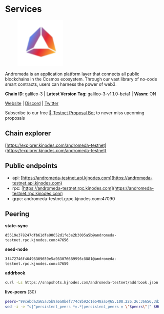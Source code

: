 # Services

<figure><img src="https://raw.githubusercontent.com/kj89/cosmos-images/main/logos/andromeda.png" width="150" alt=""><figcaption></figcaption></figure>

Andromeda is an application platform layer that connects all  public blockchains in the Cosmos ecosystem. Through our vast  library of no-code smart contracts, users can harness the power of web3.

**Chain ID**: galileo-3 | **Latest Version Tag**: galileo-3-v1.1.0-beta1 | **Wasm**: ON

[Website](https://www.andromedaprotocol.io) | [Discord](https://discord.gg/wzM3kSN3sE) | [Twitter](https://twitter.com/andromedaprot)



Subscribe to our free [🤖 Testnet Proposal Bot](https://t.me/kjnodes_testnet_proposal_bot) to never miss upcoming proposals


## Chain explorer
[https://explorer.kjnodes.com/andromeda-testnet](https://explorer.kjnodes.com/andromeda-testnet)

## Public endpoints

* api: [https://andromeda-testnet.api.kjnodes.com](https://andromeda-testnet.api.kjnodes.com)
* rpc: [https://andromeda-testnet.rpc.kjnodes.com](https://andromeda-testnet.rpc.kjnodes.com)
* grpc: andromeda-testnet.grpc.kjnodes.com:47090

## Peering

**state-sync**

```text
d5519e378247dfb61dfe90652d1fe3e2b3005a5b@andromeda-testnet.rpc.kjnodes.com:47656
```

**seed-node**

```text
3f472746f46493309650e5a033076689996c8881@andromeda-testnet.rpc.kjnodes.com:47659
```

**addrbook**
```bash
curl -Ls https://snapshots.kjnodes.com/andromeda-testnet/addrbook.json > $HOME/.andromedad/config/addrbook.json
```

**live-peers** (30)
```bash
peers="99cebda3a65a35b9a6a8bef774c8b92c1e548aa5@65.108.226.26:36656,3d25f45062b5f3f49a87d38300ca0f657a9c853f@84.252.159.238:02656,d5519e378247dfb61dfe90652d1fe3e2b3005a5b@65.109.68.190:47656,a4d291d17d8e74979e7db5a1e936269835e802af@194.165.59.78:26656,27e4aeaf8ef79a25904cd1042cf25ac6a1a0e7e5@103.180.28.220:26656,385bda41dc8ce86d0dd4c99d3cf371ca8fccfeb6@135.125.189.131:20095,443a51f595c9ca16273ca6146db1375e4223a91f@172.93.110.154:26656,1d94f397352dc20be4b56e4bfd9305649cbac778@65.108.232.150:20095,93e418796bf3b5d8cd319983269c99db83cb2ba6@5.161.78.48:16656,ce3a765f7075f3f5aee80bca0c76ca7dbe235731@167.235.198.193:36656,b6dd58949a8b9c03349bdbec8aeeccd5e0d39283@31.220.74.50:26656,d0ef5f5583ff0343ea41962f68010bff54caafde@212.90.121.45:30656,6d59b44efa40c4a03a24bf598b6cd662e8003655@135.181.96.66:26656,7c9e768cdaa68d5c27b49797284acbd9d0dd9716@79.137.248.65:26656,1c9d70cda1b46e8a33a39783e9af0ad8b5d876ac@65.109.85.225:3340,9230896c5f22a363eed1c3bd3ed8068134b1dedd@124.120.20.220:26656,e61f287d51edab6f6dbe00a8b804614443ee6f82@80.85.242.117:26656,c9333c13721f846a9dcfe2933ba618f84b6e7ac3@217.76.61.255:26656,f62f2dc135fb2cfd359459f702cc4b3f09f1c328@5.135.140.211:26656,5d076eccdbd1ae1835131be8e20b756e779c5bac@158.220.110.42:26656,7649ae1ea0dd5f640ac7dd7632a0866cf65e3aa4@31.220.90.78:26656,05b853c6022c51b2065665e66876e27aee9fed59@149.102.140.189:26656,960107661575543d797586726e8f1a3b889685c7@38.242.215.237:26656,bd323d2c7ce260b831d20923d390e4a1623f32c4@213.239.215.195:20095,f101cd993ea35add4e3b6b1492b6b1a2209a91c1@80.85.242.54:56656,1b88dc10b14e01ef05a6c0721ce0cdd884746327@162.55.50.101:26656,d68d0ce3a3959f09ea935cffbf1cd282dcfec401@27.72.126.82:26656,9939a8f08849b1d77b1bd5f5033d6ce9ff7a20f5@49.12.234.38:20656,53563e3ac27cd93b9ac1007be30de8c6b028ed21@65.21.153.86:26656,d408ae19e3d70f700b39128bcfb5350faa55d71d@65.109.28.226:01656"
sed -i -e "s|^persistent_peers *=.*|persistent_peers = \"$peers\"|" $HOME/.andromedad/config/config.toml
```
